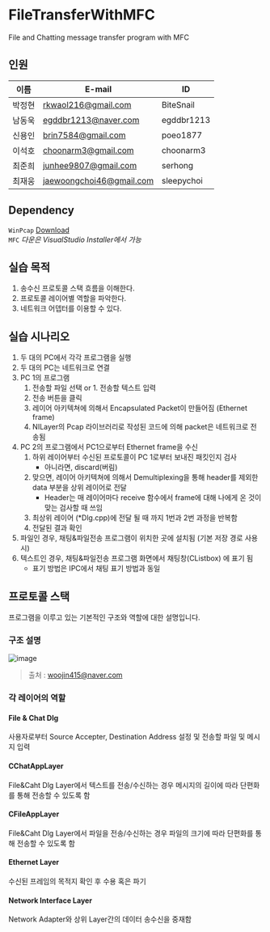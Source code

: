 # FileTransferWithMFC
File and Chatting message transfer program with MFC

## 인원   

|이름 | E-mail | ID |
| ---| ---| ---|
| 박정현 | rkwaol216@gmail.com| BiteSnail|
| 남동욱 | egddbr1213@naver.com | egddbr1213 |
| 신용인 | brin7584@gmail.com | poeo1877 |
| 이석호 | choonarm3@gmail.com | choonarm3 |
| 최준희| junhee9807@gmail.com | serhong |
| 최재웅| jaewoongchoi46@gmail.com | sleepychoi |

## Dependency
`WinPcap` [Download](https://www.winpcap.org/)   
`MFC` <i>다운은 VisualStudio Installer에서 가능</i>

## 실습 목적
1. 송수신 프로토콜 스택 흐름을 이해한다.
2. 프로토콜 레이어별 역할을 파악한다.
3. 네트워크 어뎁터를 이용할 수 있다.

## 실습 시나리오
1. 두 대의 PC에서 각각 프로그램을 실행
2. 두 대의 PC는 네트워크로 연결
3. PC 1의 프로그램
    1. 전송할 파일 선택 or 1. 전송할 텍스트 입력
    2. 전송 버튼을 클릭
    3. 레이어 아키텍쳐에 의해서 Encapsulated Packet이 만들어짐 (Ethernet frame)
    4. NILayer의 Pcap 라이브러리로 작성된 코드에 의해 packet은 네트워크로 전송됨
4. PC 2의 프로그램에서 PC1으로부터 Ethernet frame을 수신
    1. 하위 레이어부터 수신된 프로토콜이 PC 1로부터 보내진 패킷인지 검사
        * 아니라면, discard(버림)
    2. 맞으면, 레이어 아키텍쳐에 의해서 Demultiplexing을 통해 header를 제외한 data 부분을 상위 레이어로 전달
        * Header는 매 레이어마다 receive 함수에서 frame에 대해 나에게 온 것이 맞는 검사할 때 쓰임
    3. 최상위 레이어 (*Dlg.cpp)에 전달 될 때 까지 1번과 2번 과정을 반복함
    4. 전달된 결과 확인
5. 파일인 경우, 채팅&파일전송 프로그램이 위치한 곳에 설치됨 (기본 저장 경로 사용 시)
6. 텍스트인 경우, 채팅&파일전송 프로그램 화면에서 채팅창(CListbox) 에 표기 됨
    + 표기 방법은 IPC에서 채팅 표기 방법과 동일

## 프로토콜 스택
프로그램을 이루고 있는 기본적인 구조와 역할에 대한 설명입니다.

### 구조 설명
![image](https://user-images.githubusercontent.com/55152597/194047333-52ef6a76-bc2e-4f76-bb82-819752c261c3.png)
> 출처 : woojin415@naver.com   

### 각 레이어의 역할
#### File & Chat Dlg
사용자로부터 Source Accepter, Destination Address 설정 및 전송할 파일 및 메시지 입력   

#### CChatAppLayer
File&Caht Dlg Layer에서 텍스트를 전송/수신하는 경우 메시지의 길이에 따라 단편화를 통해 전송할 수 있도록 함

#### CFileAppLayer
File&Caht Dlg Layer에서 파일을 전송/수신하는 경우 파일의 크기에 따라 단편화를 통해 전송할 수 있도록 함

#### Ethernet Layer
수신된 프레임의 목적지 확인 후 수용 혹은 파기   

#### Network Interface Layer
Network Adapter와 상위 Layer간의 데이터 송수신을 중재함   
